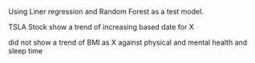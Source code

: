 Using Liner regression and Random Forest as a test model. 

TSLA Stock show a trend of increasing based date for X

did not show a trend of BMI as X against physical and mental health and sleep time
